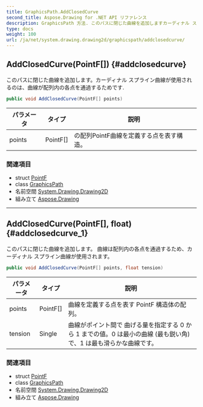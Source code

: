```yaml
---
title: GraphicsPath.AddClosedCurve
second_title: Aspose.Drawing for .NET API リファレンス
description: GraphicsPath 方法. このパスに閉じた曲線を追加しますカーディナル スプライン曲線が使用されるのは曲線が配列内の各点を通過するためです.
type: docs
weight: 100
url: /ja/net/system.drawing.drawing2d/graphicspath/addclosedcurve/
---
```

## AddClosedCurve(PointF[]) {#addclosedcurve}

このパスに閉じた曲線を追加します。カーディナル スプライン曲線が使用されるのは、曲線が配列内の各点を通過するためです.

```csharp
public void AddClosedCurve(PointF[] points)
```

| パラメータ | タイプ | 説明 |
| --- | --- | --- |
| points | PointF[] | の配列PointF曲線を定義する点を表す構造。 |

### 関連項目

* struct [PointF](../../../system.drawing/pointf/)
* class [GraphicsPath](../)
* 名前空間 [System.Drawing.Drawing2D](../../graphicspath/)
* 組み立て [Aspose.Drawing](../../../)

---

## AddClosedCurve(PointF[], float) {#addclosedcurve_1}

このパスに閉じた曲線を追加します。 曲線は配列内の各点を通過するため、カーディナル スプライン曲線が使用されます。

```csharp
public void AddClosedCurve(PointF[] points, float tension)
```

| パラメータ | タイプ | 説明 |
| --- | --- | --- |
| points | PointF[] | 曲線を定義する点を表す PointF 構造体の配列。 |
| tension | Single | 曲線がポイント間で 曲げる量を指定する 0 から 1 までの値。0 は最小の曲線 (最も鋭い角) で、1 は最も滑らかな曲線です。 |

### 関連項目

* struct [PointF](../../../system.drawing/pointf/)
* class [GraphicsPath](../)
* 名前空間 [System.Drawing.Drawing2D](../../graphicspath/)
* 組み立て [Aspose.Drawing](../../../)


